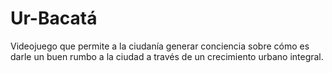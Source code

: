 # Ur-Bacatá
Videojuego que permite a la ciudanía generar conciencia sobre cómo es darle un buen rumbo a la ciudad a través de un crecimiento urbano integral.
